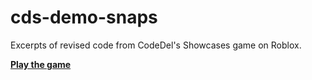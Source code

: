 # cds-demo-snaps
Excerpts of revised code from CodeDel's Showcases game on Roblox.

[**Play the game**](https://www.roblox.com/games/4877047257/WIP-CodeDels-Showcases)
